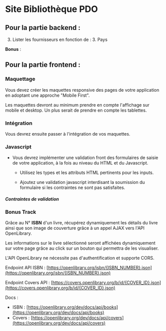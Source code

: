 # Site Bibliothèque PDO

## Pour la partie backend :

3.  Lister les fournisseurs en fonction de : 3. Pays

**Bonus** :

## Pour la partie frontend :

### Maquettage

Vous devez créer les maquettes responsive des pages de votre application en adoptant une approche "Mobile First".

Les maquettes devront au minimum prendre en compte l'affichage sur mobile et desktop. Un plus serait de prendre en compte les tablettes.

### Intégration

Vous devrez ensuite passer à l'intégration de vos maquettes.

### Javascript

- Vous devrez implémenter une validation front des formulaires de saisie de votre application, à la fois au niveau du HTML et du Javascript.

  - Utilisez les types et les attributs HTML pertinents pour les inputs.

  - Ajoutez une validation javascript interdisant la soumission du formulaire si les contraintes ne sont pas satisfaites.

#### **_Contraintes de validation_**

### Bonus Track

Grâce au N° **ISBN** d'un livre, récupérez dynamiquement les détails du livre ainsi que son image de couverture grâce à un appel AJAX vers l'API OpenLibrary.

Les informations sur le livre sélectionné seront affichées dynamiquement sur votre page grâce au click sur un bouton qui permettra de les visualiser.

L'API OpenLibrary ne nécessite pas d'authentification et supporte CORS.

Endpoint API ISBN : [https://openlibrary.org/isbn/{ISBN_NUMBER}.json](https://openlibrary.org/isbn/{ISBN_NUMBER}.json)

Endpoint Covers API : [https://covers.openlibrary.org/b/id/{COVER_ID}.json](https://covers.openlibrary.org/b/id/{COVER_ID}.json)

Docs :

- ISBN : [https://openlibrary.org/dev/docs/api/books](https://openlibrary.org/dev/docs/api/books)
- Covers : [https://openlibrary.org/dev/docs/api/covers](https://openlibrary.org/dev/docs/api/covers)
